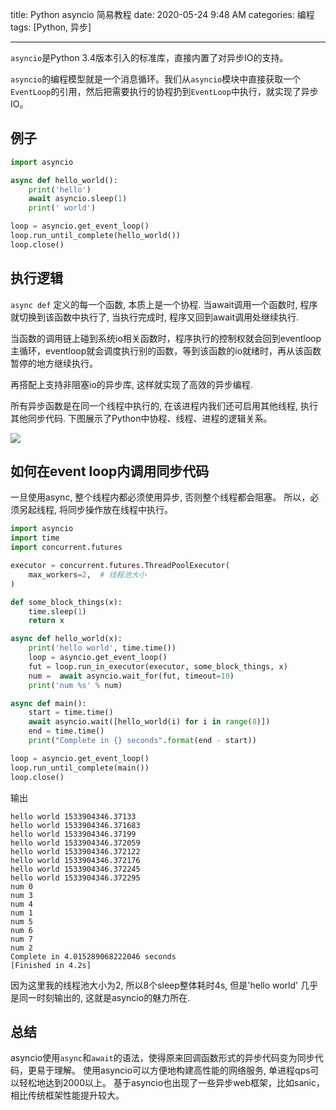 title: Python asyncio 简易教程
date: 2020-05-24 9:48 AM
categories: 编程
tags: [Python, 异步]

--------

`asyncio`是Python 3.4版本引入的标准库，直接内置了对异步IO的支持。

`asyncio`的编程模型就是一个消息循环。我们从`asyncio`模块中直接获取一个`EventLoop`的引用，然后把需要执行的协程扔到`EventLoop`中执行，就实现了异步IO。

<!--more-->

## 例子
```python
import asyncio

async def hello_world():
    print('hello')
    await asyncio.sleep(1)
    print(' world')

loop = asyncio.get_event_loop()
loop.run_until_complete(hello_world())
loop.close()
```

## 执行逻辑
`async def` 定义的每一个函数, 本质上是一个协程.
当await调用一个函数时, 程序就切换到该函数中执行了, 当执行完成时, 程序又回到await调用处继续执行.

当函数的调用链上碰到系统io相关函数时，程序执行的控制权就会回到eventloop主循环，eventloop就会调度执行别的函数，等到该函数的io就绪时，再从该函数暂停的地方继续执行。

再搭配上支持非阻塞io的异步库, 这样就实现了高效的异步编程.

所有异步函数是在同一个线程中执行的, 在该进程内我们还可启用其他线程, 执行其他同步代码. 下图展示了Python中协程、线程、进程的逻辑关系。

![](https://image.ponder.work/mweb/2020-05-24-15903277834535.jpg)


## 如何在event loop内调用同步代码

一旦使用async, 整个线程内都必须使用异步, 否则整个线程都会阻塞。
所以，必须另起线程, 将同步操作放在线程中执行。

```python
import asyncio
import time
import concurrent.futures

executor = concurrent.futures.ThreadPoolExecutor(
    max_workers=2,  # 线程池大小
)

def some_block_things(x):
    time.sleep(1)
    return x

async def hello_world(x):
    print('hello world', time.time())
    loop = asyncio.get_event_loop()
    fut = loop.run_in_executor(executor, some_block_things, x)
    num =  await asyncio.wait_for(fut, timeout=10)
    print('num %s' % num)

async def main():
    start = time.time()
    await asyncio.wait([hello_world(i) for i in range(8)])
    end = time.time()
    print("Complete in {} seconds".format(end - start))

loop = asyncio.get_event_loop()
loop.run_until_complete(main())
loop.close()
```

输出
```
hello world 1533904346.37133
hello world 1533904346.371683
hello world 1533904346.37199
hello world 1533904346.372059
hello world 1533904346.372122
hello world 1533904346.372176
hello world 1533904346.372245
hello world 1533904346.372295
num 0
num 3
num 4
num 1
num 5
num 6
num 7
num 2
Complete in 4.015289068222046 seconds
[Finished in 4.2s]
```

因为这里我的线程池大小为2, 所以8个sleep整体耗时4s, 但是'hello world' 几乎是同一时刻输出的, 这就是asyncio的魅力所在.

## 总结
asyncio使用`async`和`await`的语法，使得原来回调函数形式的异步代码变为同步代码，更易于理解。
使用asyncio可以方便地构建高性能的网络服务, 单进程qps可以轻松地达到2000以上。
基于asyncio也出现了一些异步web框架，比如sanic，相比传统框架性能提升较大。
